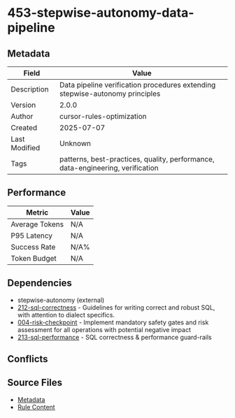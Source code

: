 # 453-stepwise-autonomy-data-pipeline

## Metadata

| Field | Value |
|-------|-------|
| Description | Data pipeline verification procedures extending stepwise-autonomy principles |
| Version | 2.0.0 |
| Author | cursor-rules-optimization |
| Created | 2025-07-07 |
| Last Modified | Unknown |
| Tags | patterns, best-practices, quality, performance, data-engineering, verification |

## Performance

| Metric | Value |
|--------|-------|
| Average Tokens | N/A |
| P95 Latency | N/A |
| Success Rate | N/A% |
| Token Budget | N/A |

## Dependencies

- stepwise-autonomy (external)
- [212-sql-correctness](212-sql-correctness.md) - Guidelines for writing correct and robust SQL, with attention to dialect specifics.
- [004-risk-checkpoint](004-risk-checkpoint.md) - Implement mandatory safety gates and risk assessment for all operations with potential negative impact
- [213-sql-performance](213-sql-performance.md) - SQL correctness & performance guard-rails

## Conflicts


## Source Files

- [Metadata](400-patterns/453-stepwise-autonomy-data-pipeline.yaml)
- [Rule Content](400-patterns/453-stepwise-autonomy-data-pipeline.mdc)
